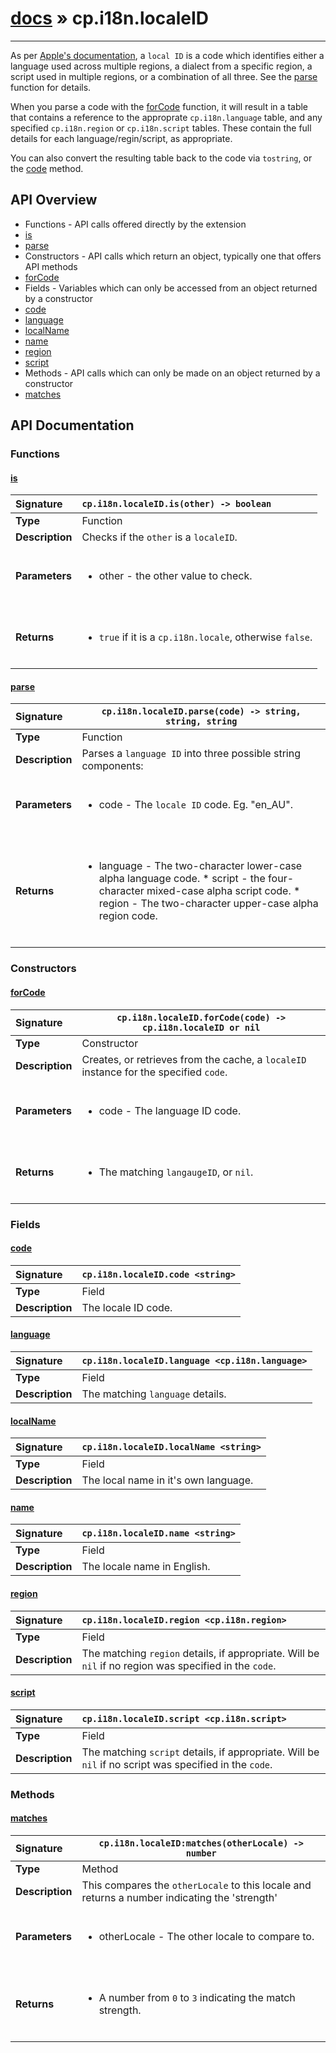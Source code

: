 # [docs](index.md) » cp.i18n.localeID
---

As per [Apple's documentation](https://developer.apple.com/library/content/documentation/MacOSX/Conceptual/BPInternational/LanguageandLocaleIDs/LanguageandLocaleIDs.html#//apple_ref/doc/uid/10000171i-CH15-SW6),
a `local ID` is a code which identifies either a language used across multiple regions,
a dialect from a specific region, a script used in multiple regions, or a combination of all three.
See the [parse](#parse) function for details.

When you parse a code with the [forCode](#forCode) function, it will result in a table that contains a
reference to the approprate `cp.i18n.language` table, and any specified `cp.i18n.region`
or `cp.i18n.script` tables. These contain the full details for each language/regin/script, as appropriate.

You can also convert the resulting table back to the code via `tostring`, or the [code](#code) method.

## API Overview
* Functions - API calls offered directly by the extension
 * [is](#is)
 * [parse](#parse)
* Constructors - API calls which return an object, typically one that offers API methods
 * [forCode](#forcode)
* Fields - Variables which can only be accessed from an object returned by a constructor
 * [code](#code)
 * [language](#language)
 * [localName](#localname)
 * [name](#name)
 * [region](#region)
 * [script](#script)
* Methods - API calls which can only be made on an object returned by a constructor
 * [matches](#matches)

## API Documentation

### Functions

#### [is](#is)
| <span style="float: left;">**Signature**</span> | <span style="float: left;">`cp.i18n.localeID.is(other) -> boolean` </span>                                                          |
| -----------------------------------------------------|---------------------------------------------------------------------------------------------------------|
| **Type**                                             | Function                                                                                         |
| **Description**                                      | Checks if the `other` is a `localeID`.                                                                                         |
| **Parameters**                                       | <ul><br /><li>other     - the other value to check.</li><br /></ul>                                        |
| **Returns**                                          | <ul><br /><li><code>true</code> if it is a <code>cp.i18n.locale</code>, otherwise <code>false</code>.</li><br /></ul>                                           |

#### [parse](#parse)
| <span style="float: left;">**Signature**</span> | <span style="float: left;">`cp.i18n.localeID.parse(code) -> string, string, string` </span>                                                          |
| -----------------------------------------------------|---------------------------------------------------------------------------------------------------------|
| **Type**                                             | Function                                                                                         |
| **Description**                                      | Parses a `language ID` into three possible string components:                                                                                         |
| **Parameters**                                       | <ul><br /><li>code      - The <code>locale ID</code> code. Eg. "en_AU".</li><br /></ul>                                        |
| **Returns**                                          | <ul><br /><li>language  - The two-character lower-case alpha language code. * script    - the four-character mixed-case alpha script code. * region    - The two-character upper-case alpha region code.</li><br /></ul>                                           |

### Constructors

#### [forCode](#forcode)
| <span style="float: left;">**Signature**</span> | <span style="float: left;">`cp.i18n.localeID.forCode(code) -> cp.i18n.localeID or nil` </span>                                                          |
| -----------------------------------------------------|---------------------------------------------------------------------------------------------------------|
| **Type**                                             | Constructor                                                                                         |
| **Description**                                      | Creates, or retrieves from the cache, a `localeID` instance for the specified `code`.                                                                                         |
| **Parameters**                                       | <ul><br /><li>code      - The language ID code.</li><br /></ul>                                        |
| **Returns**                                          | <ul><br /><li>The matching <code>langaugeID</code>, or <code>nil</code>.</li><br /></ul>                                           |

### Fields

#### [code](#code)
| <span style="float: left;">**Signature**</span> | <span style="float: left;">`cp.i18n.localeID.code <string>` </span>                                                          |
| -----------------------------------------------------|---------------------------------------------------------------------------------------------------------|
| **Type**                                             | Field                                                                                         |
| **Description**                                      | The locale ID code.                                                                                         |

#### [language](#language)
| <span style="float: left;">**Signature**</span> | <span style="float: left;">`cp.i18n.localeID.language <cp.i18n.language>` </span>                                                          |
| -----------------------------------------------------|---------------------------------------------------------------------------------------------------------|
| **Type**                                             | Field                                                                                         |
| **Description**                                      | The matching `language` details.                                                                                         |

#### [localName](#localname)
| <span style="float: left;">**Signature**</span> | <span style="float: left;">`cp.i18n.localeID.localName <string>` </span>                                                          |
| -----------------------------------------------------|---------------------------------------------------------------------------------------------------------|
| **Type**                                             | Field                                                                                         |
| **Description**                                      | The local name in it's own language.                                                                                         |

#### [name](#name)
| <span style="float: left;">**Signature**</span> | <span style="float: left;">`cp.i18n.localeID.name <string>` </span>                                                          |
| -----------------------------------------------------|---------------------------------------------------------------------------------------------------------|
| **Type**                                             | Field                                                                                         |
| **Description**                                      | The locale name in English.                                                                                         |

#### [region](#region)
| <span style="float: left;">**Signature**</span> | <span style="float: left;">`cp.i18n.localeID.region <cp.i18n.region>` </span>                                                          |
| -----------------------------------------------------|---------------------------------------------------------------------------------------------------------|
| **Type**                                             | Field                                                                                         |
| **Description**                                      | The matching `region` details, if appropriate. Will be `nil` if no region was specified in the `code`.                                                                                         |

#### [script](#script)
| <span style="float: left;">**Signature**</span> | <span style="float: left;">`cp.i18n.localeID.script <cp.i18n.script>` </span>                                                          |
| -----------------------------------------------------|---------------------------------------------------------------------------------------------------------|
| **Type**                                             | Field                                                                                         |
| **Description**                                      | The matching `script` details, if appropriate. Will be `nil` if no script was specified in the `code`.                                                                                         |

### Methods

#### [matches](#matches)
| <span style="float: left;">**Signature**</span> | <span style="float: left;">`cp.i18n.localeID:matches(otherLocale) -> number` </span>                                                          |
| -----------------------------------------------------|---------------------------------------------------------------------------------------------------------|
| **Type**                                             | Method                                                                                         |
| **Description**                                      | This compares the `otherLocale` to this locale and returns a number indicating the 'strength'                                                                                         |
| **Parameters**                                       | <ul><br /><li>otherLocale       - The other locale to compare to.</li><br /></ul>                                        |
| **Returns**                                          | <ul><br /><li>A number from <code>0</code> to <code>3</code> indicating the match strength.</li><br /></ul>                                           |

